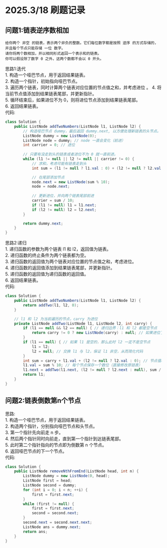 # 2025.3/18 刷题记录
## 问题1:链表逆序数相加
    给你两个 非空 的链表，表示两个非负的整数。它们每位数字都是按照 逆序 的方式存储的，并且每个节点只能存储 一位 数字。  
    请你将两个数相加，并以相同形式返回一个表示和的链表。  
    你可以假设除了数字 0 之外，这两个数都不会以 0 开头。  
思路1:迭代  
    1. 构造一个哑巴节点，用于返回结果链表。    
    2. 构造一个指针，初始指向哑巴节点。   
    3. 遍历两个链表，同时计算两个链表对应位置的节点值之和，并考虑进位  。
    4. 将当前节点值添加到结果链表尾部，并更新指针。  
    5. 循环结束后，如果进位不为 0，则将进位节点添加到结果链表尾部。   
    6. 返回结果链表。  
代码:  
```java
class Solution {
    public ListNode addTwoNumbers(ListNode l1, ListNode l2) {
        // 构造哑巴节点 dummy，最后返回 dummy.next, 以方便处理新链表的头节点。
        ListNode dummy = new ListNode(0);
        ListNode node = dummy; // node 一直会变化（前进）
        int carrier = 0; // 进位
        
        // 只要有没走到头的链表或者进位不为 0 就一直前进。
        while (l1 != null || l2 != null || carrier != 0) {
            // 求和，考虑可能有链表走到头
            int sum = (l1 != null ? l1.val : 0) + (l2 != null ? l2.val : 0) + carrier;

            // 在尾部添加节点
            node.next = new ListNode(sum % 10);
            node = node.next;
            
            // 更新进位，并向两个链表尾部前进
            carrier = sum / 10;
            if (l1 != null) l1 = l1.next;
            if (l2 != null) l2 = l2.next;
        }

        return dummy.next;
    }
}
```
思路2:递归    
    1. 递归函数的参数为两个链表 l1 和 l2，返回值为链表。    
    2. 递归函数的终止条件为两个链表都为空。  
    3. 递归函数的返回值为两个链表对应位置的节点值之和，考虑进位。  
    4. 递归函数的返回值添加到结果链表尾部，并更新指针。  
    5. 递归函数的返回值为递归函数的返回值。  
    6. 返回结果链表。  
代码:  
```java
class Solution {
    public ListNode addTwoNumbers(ListNode l1, ListNode l2) {
        return addTwo(l1, l2, 0);
    }

    // l1 和 l2 为当前遍历的节点，carry 为进位
    private ListNode addTwo(ListNode l1, ListNode l2, int carry) {
        if (l1 == null && l2 == null) { // 递归边界：l1 和 l2 都是空节点
            return carry != 0 ? new ListNode(carry) : null; // 如果进位了，就额外创建一个节点
        }
        if (l1 == null) { // 如果 l1 是空的，那么此时 l2 一定不是空节点
            l1 = l2;
            l2 = null; // 交换 l1 与 l2，保证 l1 非空，从而简化代码
        }
        int sum = carry + l1.val + (l2 != null ? l2.val : 0); // 节点值和进位加在一起
        l1.val = sum % 10; // 每个节点保存一个数位（直接修改原链表）
        l1.next = addTwo(l1.next, (l2 != null ? l2.next : null), sum / 10); // 进位
        return l1;
    }
}
```

## 问题2:链表倒数第n个节点
思路:    
    1. 构造一个哑巴节点，用于返回结果链表。  
    2. 构造两个指针，分别指向哑巴节点和头节点。  
    3. 第一个指针先向前走 n 步。  
    4. 然后两个指针同时向前走，直到第一个指针到达链表尾部。  
    5. 此时第二个指针指向的节点即为倒数第 n 个节点。  
    6. 返回哑巴节点的下一个节点。  
代码:
```java
class Solution {
    public ListNode removeNthFromEnd(ListNode head, int n) {
        ListNode dummy = new ListNode(0, head);
        ListNode first = head;
        ListNode second = dummy;
        for (int i = 0; i < n; ++i) {
            first = first.next;
        }
        while (first != null) {
            first = first.next;
            second = second.next;
        }
        second.next = second.next.next;
        ListNode ans = dummy.next;
        return ans;
    }
}
```